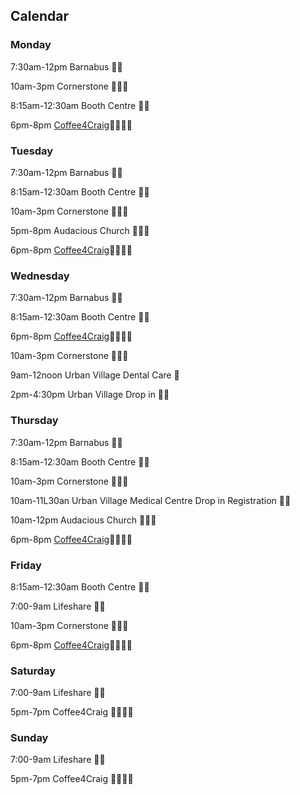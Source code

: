 ## Calendar


### Monday
7:30am-12pm Barnabus 🥘🥗

10am-3pm Cornerstone  🥘🥗🚿

8:15am-12:30am Booth Centre 🥘🥗

6pm-8pm [Coffee4Craig](https://github.com/mcrhomeless/mcr.homeless/blob/main/clothingandfood.md#coffee4craig-)👕👖🥘🥗



### Tuesday
7:30am-12pm Barnabus 🥘🥗

8:15am-12:30am Booth Centre 🥘🥗

10am-3pm Cornerstone  🥘🥗🚿

5pm-8pm Audacious Church 🥘🥗💈

6pm-8pm [Coffee4Craig](https://github.com/mcrhomeless/mcr.homeless/blob/main/clothingandfood.md#coffee4craig-)👕👖🥘🥗


### Wednesday 
7:30am-12pm Barnabus 🥘🥗

8:15am-12:30am Booth Centre 🥘🥗 

6pm-8pm [Coffee4Craig](https://github.com/mcrhomeless/mcr.homeless/blob/main/clothingandfood.md#coffee4craig-)👕👖🥘🥗

10am-3pm Cornerstone  🥘🥗🚿

9am-12noon Urban Village Dental Care 🦷

2pm-4:30pm Urban Village Drop in 🥼💉




### Thursday
7:30am-12pm Barnabus 🥘🥗

8:15am-12:30am Booth Centre 🥘🥗 

10am-3pm Cornerstone  🥘🥗🚿

10am-11L30an Urban Village Medical Centre Drop in Registration 🥼💉

10am-12pm Audacious Church 🥘🥗💈

6pm-8pm [Coffee4Craig](https://github.com/mcrhomeless/mcr.homeless/blob/main/clothingandfood.md#coffee4craig-)👕👖🥘🥗


### Friday
8:15am-12:30am Booth Centre 🥘🥗

7:00-9am Lifeshare 🥘🥗

10am-3pm Cornerstone  🥘🥗🚿

6pm-8pm [Coffee4Craig](https://github.com/mcrhomeless/mcr.homeless/blob/main/clothingandfood.md#coffee4craig-)👕👖🥘🥗
 


### Saturday
7:00-9am Lifeshare 🥘🥗

5pm-7pm Coffee4Craig 👕👖🥘🥗


### Sunday
7:00-9am Lifeshare 🥘🥗

5pm-7pm Coffee4Craig 👕👖🥘🥗
